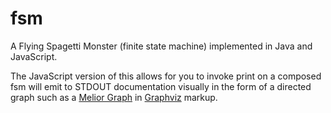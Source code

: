 fsm
===

A Flying Spagetti Monster (finite state machine) implemented in Java and JavaScript.

The JavaScript version of this allows for you to invoke print on a composed fsm will emit to STDOUT documentation visually in the form of a directed graph such as a [Melior Graph](http://en.wikipedia.org/wiki/State_diagram) in [Graphviz](http://www.graphviz.org/) markup.  

